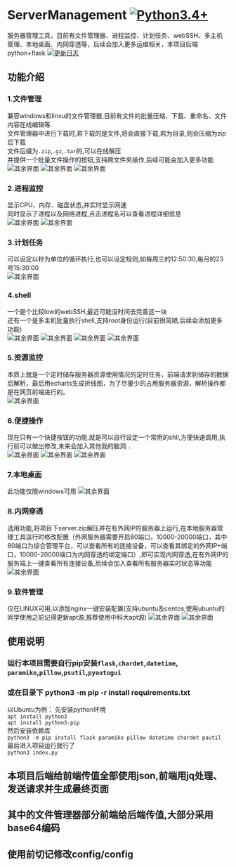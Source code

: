 # ServerManagement  [![Python3.4+](https://img.shields.io/badge/python-3.4%2B-green.svg)](https://github.com/cksgf/ServerManagement)
服务器管理工具，目前有文件管理器、进程监控、计划任务、webSSH、多主机管理、本地桌面、内网穿透等，后续会加入更多运维相关，本项目后端python+flask
[![更新日志](https://img.shields.io/badge/%E6%9B%B4%E6%96%B0%E6%97%A5%E5%BF%97-%E7%82%B9%E6%AD%A4%E6%9F%A5%E7%9C%8B-brightgreen.svg)](readme/更新日志.md)
## 功能介绍
### 1.文件管理
兼容windows和linxu的文件管理器,目前有文件的批量压缩、下载、重命名、文件内容在线编辑等. <br>
文件管理器中进行下载时,若下载的是文件,将会直接下载,若为目录,则会压缩为zip后下载 <br>
文件后缀为`.zip`,`.gz`,`.tar`的,可以在线解压 <br>
并提供一个批量文件操作的按钮,支持跨文件夹操作,后续可能会加入更多功能 <br>
![其余界面](https://github.com/cksgf/WebFileManager/blob/master/readme/文件管理.png)
![其余界面](https://github.com/cksgf/WebFileManager/blob/master/readme/文件管理-选中.png)
![其余界面](https://github.com/cksgf/WebFileManager/blob/master/readme/文件管理-编辑.png)
### 2.进程监控
显示CPU、内存、磁盘状态,并实时显示网速 <br>
同时显示了进程以及网络进程,点击进程名可以查看进程详细信息 <br>
![其余界面](https://github.com/cksgf/WebFileManager/blob/master/readme/进程监控-详细.png)
![其余界面](https://github.com/cksgf/WebFileManager/blob/master/readme/进程监控-总览.png)
### 3.计划任务
可以设定以秒为单位的循环执行,也可以设定规则,如每周三的12:50:30,每月的23号15:30:00 <br>
![其余界面](https://github.com/cksgf/WebFileManager/blob/master/readme/计划任务.png)
### 4.shell
一个是个比较low的webSSH,最近可能没时间去完善这一块<br>
还有一个是多主机批量执行shell,支持root身份运行(目前很简陋,后续会添加更多功能)<br>
![其余界面](https://github.com/cksgf/WebFileManager/blob/master/readme/SSH.png)
![其余界面](https://github.com/cksgf/WebFileManager/blob/master/readme/SSH链接.png)
![其余界面](https://github.com/cksgf/WebFileManager/blob/master/readme/远程主机1.png)
![其余界面](https://github.com/cksgf/WebFileManager/blob/master/readme/远程主机2.png)
### 5.资源监控
本质上就是一个定时储存服务器资源使用情况的定时任务，前端请求到储存的数据后解析，最后用echarts生成折线图，为了尽量少的占用服务器资源，解析操作都是在网页前端进行的。<br>
![其余界面](https://github.com/cksgf/WebFileManager/blob/master/readme/资源监控.png)
### 6.便捷操作
现在只有一个快捷按钮的功能,就是可以自行设定一个常用的shll,方便快速调用,执行前可以做出修改,未来会加入其他我的脑洞...<br>
![其余界面](https://github.com/cksgf/WebFileManager/blob/master/readme/创建快捷按钮.png)
![其余界面](https://github.com/cksgf/WebFileManager/blob/master/readme/查看已创建的快捷方式.png)
![其余界面](https://github.com/cksgf/WebFileManager/blob/master/readme/执行前查看.png)
### 7.本地桌面
此功能仅限windows可用
![其余界面](https://github.com/cksgf/WebFileManager/blob/master/readme/本地桌面.png)
### 8.内网穿透
选用功能,将项目下server.zip解压并在有外网IP的服务器上运行,在本地服务器管理工具运行时修改配置（外网服务器需要开启80端口，10000-20000端口，其中80端口为综合管理平台，可以查看所有的连接设备，可以查看其绑定的外网IP+端口，10000-20000端口为内网穿透的绑定端口）,即可实现内网穿透,在有外网IP的服务端上一键查看所有连接设备,后续会加入查看所有服务器实时状态等功能
![其余界面](https://github.com/cksgf/WebFileManager/blob/master/readme/内网穿透.png)
### 9.软件管理
仅在LINUX可用,以添加nginx一键安装配置(支持ubuntu及centos,使用ubuntu的同学使用之前记得更新apt源,推荐使用中科大apt源)
![其余界面](https://github.com/cksgf/WebFileManager/blob/master/readme/软件管理-nginx1.png)
![其余界面](https://github.com/cksgf/WebFileManager/blob/master/readme/软件管理-nginx2.png)
## 使用说明
### 运行本项目需要自行pip安装`flask`,`chardet`,`datetime`, `paramiko`,`pillow`,`psutil`,`pyautogui` <br>
### 或在目录下 python3 -m pip -r install requirements.txt<br>
以Ubuntu为例：
先安装python环境<br>
`apt install python3`<br>
`apt install python3-pip`<br>
然后安装依赖库<br>
`python3 -m pip install flask paramiko pillow datetime chardet pautil `<br>
最后进入项目运行就行了<br>
`python3 index.py`<br>
## 本项目后端给前端传值全部使用json,前端用jq处理、发送请求并生成最终页面<br>
## 其中的文件管理器部分前端给后端传值,大部分采用base64编码 <br>
## 使用前切记修改config/config<br>

 
